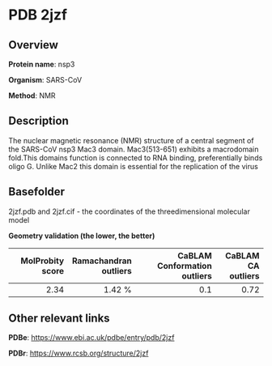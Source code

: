 # PDB 2jzf

## Overview

**Protein name**: nsp3

**Organism**: SARS-CoV

**Method**: NMR

## Description

The nuclear magnetic resonance (NMR) structure of a central segment of the SARS-CoV nsp3 Mac3 domain. Mac3(513-651) exhibits a macrodomain fold.This domains function is connected to RNA binding, preferentially binds oligo G. Unlike Mac2 this domain is essential for the replication of the virus

## Basefolder

2jzf.pdb and 2jzf.cif - the coordinates of the threedimensional molecular model




**Geometry validation (the lower, the better)**

|   |**MolProbity<br>score**| **Ramachandran<br>outliers** | **CaBLAM<br>Conformation outliers** | **CaBLAM<br>CA outliers** |
|---|-------------:|----------------:|----------------:|----------------:|
||  2.34|  1.42 %|0.1|0.72|


## Other relevant links 
**PDBe**:  https://www.ebi.ac.uk/pdbe/entry/pdb/2jzf
 
**PDBr**: https://www.rcsb.org/structure/2jzf 
